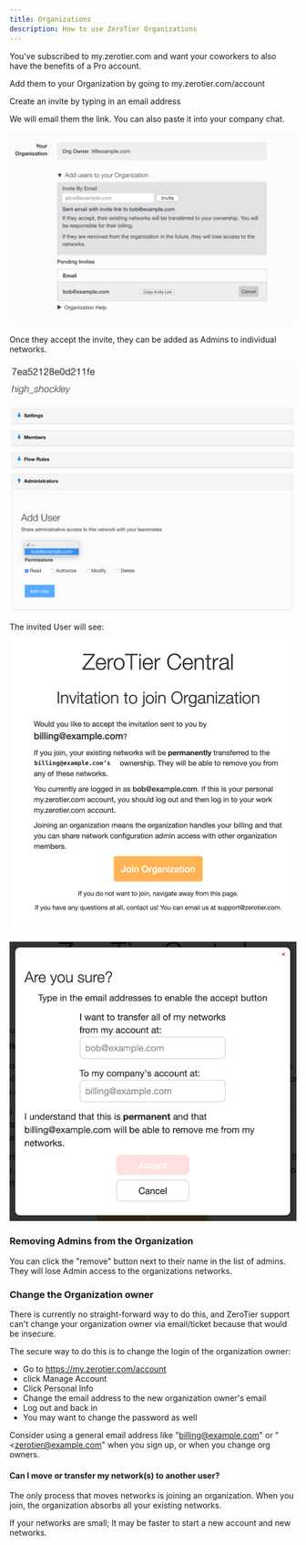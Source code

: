 ```yaml
---
title: Organizations
description: How to use ZeroTier Organizations
---
```


You've subscribed to my.zerotier.com and want your coworkers to also have the benefits of a Pro account.

Add them to your Organization by going to my.zerotier.com/account

Create an invite by typing in an email address

We will email them the link. You can also paste it into your company chat.

![org](./images/organizations-00.png)

Once they accept the invite, they can be added as Admins to individual networks.

![org](./images/organizations-01.png)

The invited User will see:

![org](./images/organizations-02.png)

![org](./images/organizations-03.png)

### Removing Admins from the Organization

You can click the "remove" button next to their name in the list of admins. They will lose Admin access to the organizations networks.

### Change the Organization owner

There is currently no straight-forward way to do this, and ZeroTier support can't change your organization owner via email/ticket because that would be insecure. 

The secure way to do this is to change the login of the organization owner:

- Go to https://my.zerotier.com/account 
- click Manage Account 
- Click Personal Info
- Change the email address to the new organization owner's email
- Log out and back in
- You may want to change the password as well

Consider using a general email address like "<billing@example.com>" or "<zerotier@example.com" when you sign up, or when you change org owners. 


#### Can I move or transfer my network(s) to another user?

The only process that moves networks is joining an organization. When you join, the organization absorbs all your existing networks. 

If your networks are small; It may be faster to start a new account and new networks.
